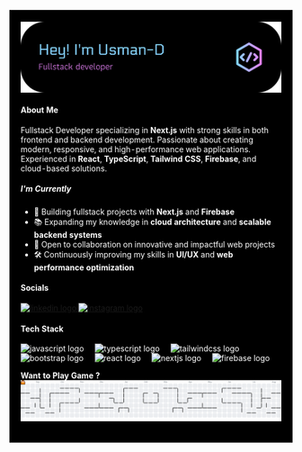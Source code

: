 <table>
<tr>
<td bgcolor="black" style="color:white; padding:20px;">

<img src="img/github-header-banner2.png" alt="banner" />

<h4 style="color:white;">About Me</h4>  
Fullstack Developer specializing in <b>Next.js</b> with strong skills in both frontend and backend development.  
Passionate about creating modern, responsive, and high-performance web applications.  
Experienced in <b>React</b>, <b>TypeScript</b>, <b>Tailwind CSS</b>, <b>Firebase</b>, and cloud-based solutions.

<h5 style="color:white;">I'm Currently</h5>

- 🚀 Building fullstack projects with <b>Next.js</b> and <b>Firebase</b>  
- 📚 Expanding my knowledge in <b>cloud architecture</b> and <b>scalable backend systems</b>  
- 🤝 Open to collaboration on innovative and impactful web projects  
- 🛠 Continuously improving my skills in <b>UI/UX</b> and <b>web performance optimization</b>  

<h4 style="color:white;">Socials</h4>
<div align="left">
  <a href="https://www.linkedin.com/in/usman-darusman/" target="_blank">
    <img src="https://raw.githubusercontent.com/maurodesouza/profile-readme-generator/master/src/assets/icons/social/linkedin/default.svg" width="52" height="40" alt="linkedin logo" />
  </a>
  <a href="https://www.instagram.com/usm4n_d4rusm4n/" target="_blank">
    <img src="https://raw.githubusercontent.com/maurodesouza/profile-readme-generator/master/src/assets/icons/social/instagram/default.svg" width="52" height="40" alt="instagram logo" />
  </a>
</div>

<h4 style="color:white;">Tech Stack</h4>
<div align="left">
  <img src="https://skillicons.dev/icons?i=js" height="40" alt="javascript logo" />
  <img width="12" />
  <img src="https://skillicons.dev/icons?i=ts" height="40" alt="typescript logo" />
  <img width="12" />
  <img src="https://skillicons.dev/icons?i=tailwind" height="40" alt="tailwindcss logo" />
  <img width="12" />
  <img src="https://skillicons.dev/icons?i=bootstrap" height="40" alt="bootstrap logo" />
  <img width="12" />
  <img src="https://cdn.jsdelivr.net/gh/devicons/devicon/icons/react/react-original-wordmark.svg" height="40" alt="react logo" />
  <img width="12" />
  <img src="https://cdn.jsdelivr.net/gh/devicons/devicon/icons/nextjs/nextjs-original-wordmark.svg" height="40" alt="nextjs logo" />
  <img width="12" />
  <img src="https://cdn.jsdelivr.net/gh/devicons/devicon/icons/firebase/firebase-plain-wordmark.svg" height="40" alt="firebase logo" />
</div>

<b>Want to Play Game ?</b>  
<picture>
  <source media="(prefers-color-scheme: dark)" srcset="https://raw.githubusercontent.com/usmandarusman/usmandarusman/output/pacman-contribution-graph-dark.svg">
  <source media="(prefers-color-scheme: light)" srcset="https://raw.githubusercontent.com/usmandarusman/usmandarusman/output/pacman-contribution-graph.svg">
  <img alt="pacman contribution graph" src="https://raw.githubusercontent.com/usmandarusman/usmandarusman/output/pacman-contribution-graph.svg">
</picture>

</td>
</tr>
</table>
